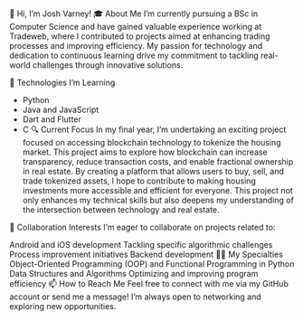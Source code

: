 👋 Hi, I’m Josh Varney!
🎓 About Me
I’m currently pursuing a BSc in Computer Science and have gained valuable experience working at Tradeweb, where I contributed to projects aimed at enhancing trading processes and improving efficiency. My passion for technology and dedication to continuous learning drive my commitment to tackling real-world challenges through innovative solutions.

🌱 Technologies I’m Learning
- Python
- Java and JavaScript
- Dart and Flutter
- C
🔍 Current Focus
In my final year, I’m undertaking an exciting project focused on accessing blockchain technology to tokenize the housing market. This project aims to explore how blockchain can increase transparency, reduce transaction costs, and enable fractional ownership in real estate. By creating a platform that allows users to buy, sell, and trade tokenized assets, I hope to contribute to making housing investments more accessible and efficient for everyone. This project not only enhances my technical skills but also deepens my understanding of the intersection between technology and real estate.

🤝 Collaboration Interests
I’m eager to collaborate on projects related to:

Android and iOS development
Tackling specific algorithmic challenges
Process improvement initiatives
Backend development
👌🏻 My Specialties
Object-Oriented Programming (OOP) and Functional Programming in Python
Data Structures and Algorithms
Optimizing and improving program efficiency
📫 How to Reach Me
Feel free to connect with me via my GitHub account or send me a message! I’m always open to networking and exploring new opportunities.
